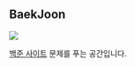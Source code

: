 ## BaekJoon

<img src="https://wallpapers.com/images/high/think-about-coding-qlib86o7bz1fqbub.jpg"/>

[백준 사이트](https://www.acmicpc.net/) 문제를 푸는 공간입니다.